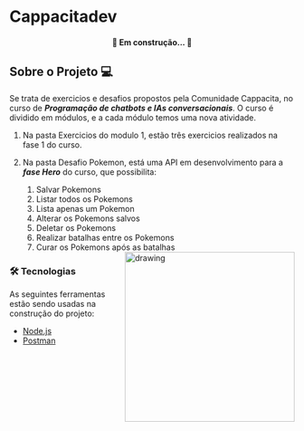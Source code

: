 # **Cappacitadev**

<h4 align="center"> 
	🚧  Em construção...  🚧
</h4>

## **Sobre o Projeto** 💻

Se trata de exercicios e desafios propostos pela Comunidade Cappacita, no curso de **_Programação de chatbots e IAs conversacionais_**.
O curso é dividido em módulos, e a cada módulo temos uma nova atividade.

1. Na pasta Exercicios do modulo 1,  estão três exercicios realizados na fase 1 do curso.
2. Na pasta Desafio Pokemon, está uma API em desenvolvimento para a  **_fase Hero_** do curso, que possibilita:
   1. Salvar Pokemons
   2. Listar todos os Pokemons 
   3. Lista apenas um Pokemon
   4. Alterar os Pokemons salvos
   5. Deletar os Pokemons
   6. Realizar batalhas entre os Pokemons
   7. Curar os Pokemons após as batalhas   
    
    <img src ="http://25.media.tumblr.com/tumblr_l8sknxrLX61qdtuqno1_500.gif" alt="drawing" width="300" align = "right"/>
       
### 🛠 Tecnologias

As seguintes ferramentas estão sendo usadas na construção do projeto:

- [Node.js](https://nodejs.org/en/)
- [Postman](https://www.postman.com/)

 

